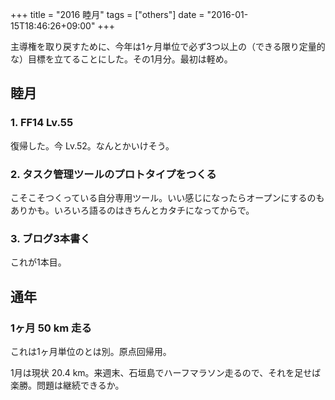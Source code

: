 +++
title = "2016 睦月"
tags = ["others"]
date = "2016-01-15T18:46:26+09:00"
+++

主導権を取り戻すために、今年は1ヶ月単位で必ず3つ以上の（できる限り定量的な）目標を立てることにした。その1月分。最初は軽め。

<!--more-->

## 睦月

### 1. FF14 Lv.55

復帰した。今 Lv.52。なんとかいけそう。

### 2. タスク管理ツールのプロトタイプをつくる

こそこそつくっている自分専用ツール。いい感じになったらオープンにするのもありかも。いろいろ語るのはきちんとカタチになってからで。

### 3. ブログ3本書く

これが1本目。

## 通年

### 1ヶ月 50 km 走る

これは1ヶ月単位のとは別。原点回帰用。

1月は現状 20.4 km。来週末、石垣島でハーフマラソン走るので、それを足せば楽勝。問題は継続できるか。
